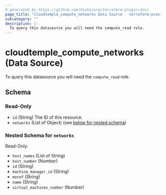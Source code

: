 ```yaml
---
# generated by https://github.com/hashicorp/terraform-plugin-docs
page_title: "cloudtemple_compute_networks Data Source - terraform-provider-cloudtemple"
subcategory: ""
description: |-
  To query this datasource you will need the compute_read role.
---
```


# cloudtemple_compute_networks (Data Source)

To query this datasource you will need the `compute_read` role.



<!-- schema generated by tfplugindocs -->
## Schema

### Read-Only

- `id` (String) The ID of this resource.
- `networks` (List of Object) (see [below for nested schema](#nestedatt--networks))

<a id="nestedatt--networks"></a>
### Nested Schema for `networks`

Read-Only:

- `host_names` (List of String)
- `host_number` (Number)
- `id` (String)
- `machine_manager_id` (String)
- `moref` (String)
- `name` (String)
- `virtual_machines_number` (Number)


